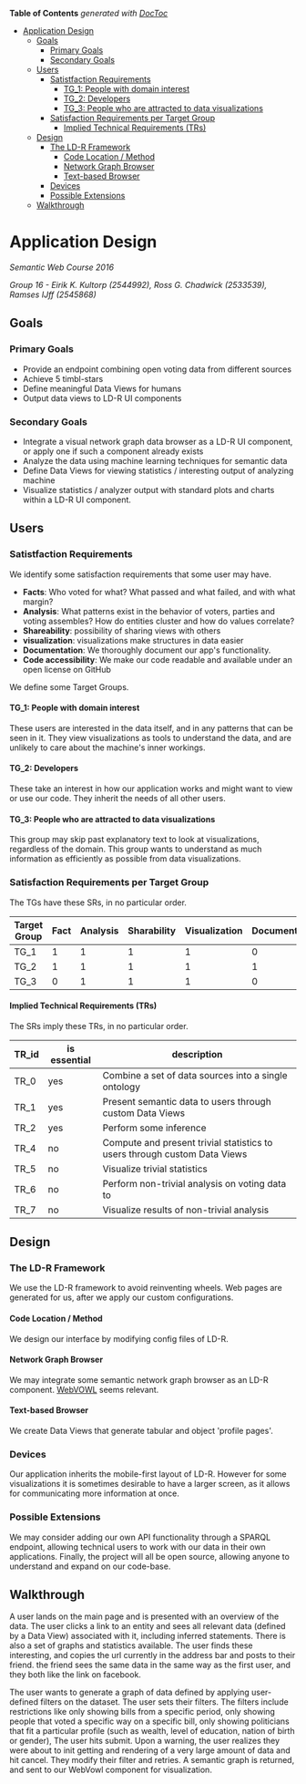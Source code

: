 <!-- START doctoc generated TOC please keep comment here to allow auto update -->
<!-- DON'T EDIT THIS SECTION, INSTEAD RE-RUN doctoc TO UPDATE -->
**Table of Contents**  *generated with [DocToc](https://github.com/thlorenz/doctoc)*

- [Application Design](#application-design)
  - [Goals](#goals)
    - [Primary Goals](#primary-goals)
    - [Secondary Goals](#secondary-goals)
  - [Users](#users)
    - [Satistfaction Requirements](#satistfaction-requirements)
      - [TG_1: People with domain interest](#tg_1-people-with-domain-interest)
      - [TG_2: Developers](#tg_2-developers)
      - [TG_3: People who are attracted to data visualizations](#tg_3-people-who-are-attracted-to-data-visualizations)
    - [Satisfaction Requirements per Target Group](#satisfaction-requirements-per-target-group)
      - [Implied Technical Requirements (TRs)](#implied-technical-requirements-trs)
  - [Design](#design)
    - [The LD-R Framework](#the-ld-r-framework)
      - [Code Location / Method](#code-location--method)
      - [Network Graph Browser](#network-graph-browser)
      - [Text-based Browser](#text-based-browser)
    - [Devices](#devices)
    - [Possible Extensions](#possible-extensions)
  - [Walkthrough](#walkthrough)

<!-- END doctoc generated TOC please keep comment here to allow auto update -->


# Application Design
*Semantic Web Course 2016*

*Group 16 - Eirik K. Kultorp (2544992), Ross G. Chadwick (2533539), Ramses IJff (2545868)*

## Goals

### Primary Goals

 - Provide an endpoint combining open voting data from different sources
 - Achieve 5 timbl-stars
 - Define meaningful Data Views for humans
 - Output data views to LD-R UI components
 
### Secondary Goals
 
 - Integrate a visual network graph data browser as a LD-R UI component, or apply one if such a component already exists
 - Analyze the data using machine learning techniques for semantic data
 - Define Data Views for viewing statistics / interesting output of analyzing machine
 - Visualize statistics / analyzer output with standard plots and charts within a LD-R UI component. 
 
## Users

### Satistfaction Requirements

We identify some satisfaction requirements that some user may have. 

 - **Facts**: Who voted for what? What passed and what failed, and with what margin? 
 - **Analysis**: What patterns exist in the behavior of voters, parties and voting assembles? How do entities cluster and how do values correlate?
 - **Shareability**: possibility of sharing views with others
 - **visualization**: visualizations make structures in data easier 
 - **Documentation**: We thoroughly document our app's functionality. 
 - **Code accessibility**: We make our code readable and available under an open license on GitHub
 
We define some Target Groups. 
 

#### TG_1: People with domain interest

These users are interested in the data itself, and in any patterns that can be seen in it. 
They view visualizations as tools to understand the data, and are unlikely to care about the machine's inner workings. 

#### TG_2: Developers

These take an interest in how our application works and might want to view or use our code. 
They inherit the needs of all other users. 

#### TG_3: People who are attracted to data visualizations

This group may skip past explanatory text to look at visualizations, regardless of the domain.
This group wants to understand as much information as efficiently as possible from data visualizations.

### Satisfaction Requirements per Target Group

The TGs have these SRs, in no particular order. 

|Target Group|Fact|Analysis|Sharability|Visualization|Documentation|Code Accessibility|
|---|---|---|---|---|---|---|
|TG_1|1|1|1|1|0|0|
|TG_2|1|1|1|1|1|1|
|TG_3|0|1|1|1|0|0|

#### Implied Technical Requirements (TRs)

The SRs imply these TRs, in no particular order. 

|TR_id|is essential|description|
|---|---|---|
|TR_0|yes|Combine a set of data sources into a single ontology|
|TR_1|yes|Present semantic data to users through custom Data Views|
|TR_2|yes|Perform some inference|
|TR_4|no|Compute and present trivial statistics to users through custom Data Views|
|TR_5|no|Visualize trivial statistics|
|TR_6|no|Perform non-trivial analysis on voting data to |
|TR_7|no|Visualize results of non-trivial analysis|

## Design

### The LD-R Framework

We use the LD-R framework to avoid reinventing wheels. 
Web pages are generated for us, after we apply our custom configurations. 

#### Code Location / Method

We design our interface by modifying config files of LD-R. 

#### Network Graph Browser

We may integrate some semantic network graph browser as an LD-R component. 
[WebVOWL](http://vowl.visualdataweb.org/webvowl/index.html) seems relevant. 

#### Text-based Browser

We create Data Views that generate tabular and object 'profile pages'. 

### Devices

Our application inherits the mobile-first layout of LD-R. 
However for some visualizations it is sometimes desirable to have a larger screen,
as it allows for communicating more information at once. 

### Possible Extensions

We may consider adding our own API functionality through a SPARQL endpoint, 
allowing technical users to work with our data in their own applications. 
Finally, the project will all be open source, 
allowing anyone to understand and expand on our code-base.

## Walkthrough

A user lands on the main page and is presented with an overview of the data. 
The user clicks a link to an entity and sees all relevant data (defined by a Data View) associated with it, 
    including inferred statements. 
There is also a set of graphs and statistics available. 
The user finds these interesting, and copies the url currently in the address bar and posts to their friend.
 the friend sees the same data in the same way as the first user, and they both like the link on facebook. 

The user wants to generate a graph of data defined by applying user-defined filters on the dataset. 
The user sets their filters.
The filters include restrictions like only showing bills from a specific period, only showing people that voted a specific way on a specific bill, 
     only showing politicians that fit a particular profile (such as wealth, level of education, nation of birth or gender), 
The user hits submit. 
Upon a warning, the user realizes they were about to init getting and rendering of a very large amount of data and hit cancel. 
They modify their filter and retries. 
A semantic graph is returned, and sent to our WebVowl component for visualization. 
